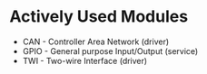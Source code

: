 # Actively Used Modules
- CAN - Controller Area Network (driver)
- GPIO - General purpose Input/Output (service)
- TWI - Two-wire Interface (driver)
